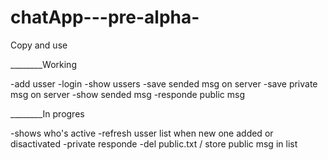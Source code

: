 # chatApp---pre-alpha-

Copy and use 





________Working

-add usser
-login
-show ussers 
-save sended msg on server
-save private msg on server
-show sended msg
-responde public msg


________In progres

-shows who's active
-refresh usser list when new one added or disactivated
-private responde
-del public.txt / store public msg in list

